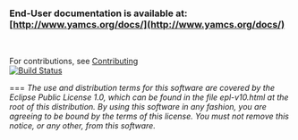 ### End-User documentation is available at: [http://www.yamcs.org/docs/](http://www.yamcs.org/docs/)

<p>&nbsp;</p>

For contributions, see [Contributing](/notes/Contributing.md)<br>
[![Build Status](https://travis-ci.org/yamcs/yamcs-studio.svg?branch=master)](https://travis-ci.org/yamcs/yamcs-studio)

===
*The use and distribution terms for this software are covered by the Eclipse Public License 1.0, which can be found in the file epl-v10.html at the root of this distribution. By using this software in any fashion, you are agreeing to be bound by the terms of this license. You must not remove this notice, or any other, from this software.*
